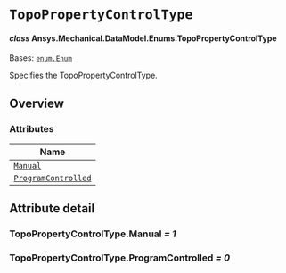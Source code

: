 # `TopoPropertyControlType`

<a id="ansys.mechanical.stubs.v242.Ansys.Mechanical.DataModel.Enums.TopoPropertyControlType"></a>

#### *class* Ansys.Mechanical.DataModel.Enums.TopoPropertyControlType

Bases: [`enum.Enum`](https://docs.python.org/3/library/enum.html#enum.Enum)

Specifies the TopoPropertyControlType.

<!-- !! processed by numpydoc !! -->

<a id="overview"></a>

## Overview

### Attributes

| Name |
| -------------------------------------------------------------------------------------------------------------------------------------------------- |
| [`Manual`](#TopoPropertyControlType.Manual) |
| [`ProgramControlled`](#TopoPropertyControlType.ProgramControlled) |

<a id="attribute-detail"></a>

## Attribute detail

<a id="TopoPropertyControlType.Manual"></a>

### TopoPropertyControlType.Manual *= 1*

<a id="TopoPropertyControlType.ProgramControlled"></a>

### TopoPropertyControlType.ProgramControlled *= 0*


